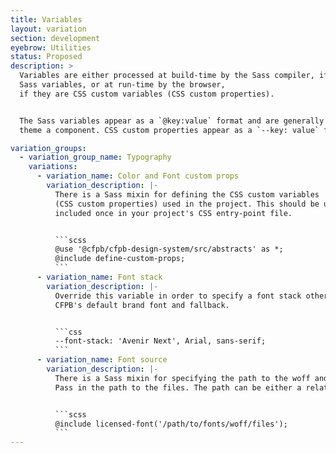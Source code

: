 ```yaml
---
title: Variables
layout: variation
section: development
eyebrow: Utilities
status: Proposed
description: >
  Variables are either processed at build-time by the Sass compiler, if they are
  Sass variables, or at run-time by the browser,
  if they are CSS custom variables (CSS custom properties).


  The Sass variables appear as a `@key:value` format and are generally used to
  theme a component. CSS custom properties appear as a `--key: value` format.

variation_groups:
  - variation_group_name: Typography
    variations:
      - variation_name: Color and Font custom props
        variation_description: |-
          There is a Sass mixin for defining the CSS custom variables
          (CSS custom properties) used in the project. This should be used and
          included once in your project's CSS entry-point file.


          ```scss
          @use '@cfpb/cfpb-design-system/src/abstracts' as *;
          @include define-custom-props;
          ```
      - variation_name: Font stack
        variation_description: |-
          Override this variable in order to specify a font stack other than the
          CFPB's default brand font and fallback.


          ```css
          --font-stack: 'Avenir Next', Arial, sans-serif;
          ```
      - variation_name: Font source
        variation_description: |-
          There is a Sass mixin for specifying the path to the woff and woff2 font files for the CFPB default brand font, Avenir Next.
          Pass in the path to the files. The path can be either a relative or absolute path.


          ```scss
          @include licensed-font('/path/to/fonts/woff/files');
          ```
---
```

